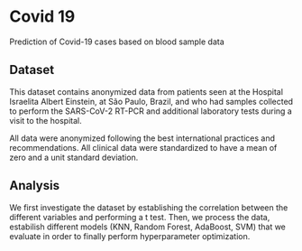 # Covid 19
Prediction of Covid-19 cases based on blood sample data

## Dataset
This dataset contains anonymized data from patients seen at the Hospital Israelita Albert Einstein, at São Paulo, Brazil, and who had samples collected to perform the SARS-CoV-2 RT-PCR and additional laboratory tests during a visit to the hospital.

All data were anonymized following the best international practices and recommendations. All clinical data were standardized to have a mean of zero and a unit standard deviation.

## Analysis

We first investigate the dataset by establishing the correlation between the different variables and performing a t test. Then, we process the data, estabilish different models (KNN, Random Forest, AdaBoost, SVM) that we evaluate in order to finally perform hyperparameter optimization.
